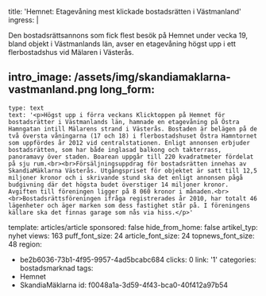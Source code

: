 title: 'Hemnet: Etagevåning mest klickade bostadsrätten i Västmanland'
ingress: |
  <p>Den bostadsrättsannons som fick flest besök på Hemnet under vecka 19, bland objekt i Västmanlands län, avser en etagevåning högst upp i ett flerbostadshus vid Mälaren i Västerås.
  </p>
  
intro_image: /assets/img/skandiamaklarna-vastmanland.png
long_form:
  -
    type: text
    text: '<p>Högst upp i förra veckans Klicktoppen på Hemnet för bostadsrätter i Västmanlands län, hamnade en etagevåning på Östra Hamngatan intill Mälarens strand i Västerås. Bostaden är belägen på de två översta våningarna (17 och 18) i flerbostadshuset Östra Hamntornet som uppfördes år 2012 vid centralstationen. Enligt annonsen erbjuder bostadsrätten, som har både inglasad balkong och takterrass, panoramavy över staden. Boarean uppgår till 220 kvadratmeter fördelat på sju rum.<br><br>Försäljningsuppdrag för bostadsrätten innehas av SkandiaMäklarna Västerås. Utgångspriset för objektet är satt till 12,5 miljoner kronor och i skrivande stund ska det enligt annonsen pågå budgivning där det högsta budet överstiger 14 miljoner kronor. Avgiften till föreningen ligger på 8 060 kronor i månaden.<br><br>Bostadsrättsföreningen ifråga registrerades år 2010, har totalt 46 lägenheter och äger marken som dess fastighet står på. I föreningens källare ska det finnas garage som nås via hiss.</p>'
template: articles/article
sponsored: false
hide_from_home: false
artikel_typ: nyhet
views: 163
puff_font_size: 24
article_font_size: 24
topnews_font_size: 48
region:
  - be2b6036-73b1-4f95-9957-4ad5bcabc684
clicks: 0
link: '1'
categories: bostadsmarknad
tags:
  - Hemnet
  - SkandiaMäklarna
id: f0048a1a-3d59-4f43-bca0-40f412a97b54

